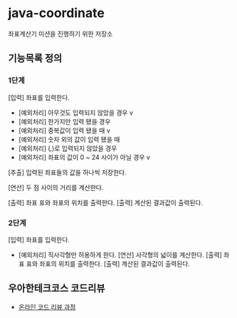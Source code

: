 # java-coordinate
좌표계산기 미션을 진행하기 위한 저장소

## 기능목록 정의
### 1단계
[입력] 좌표를 입력한다.
 - [예외처리] 아무것도 입력되지 않았을 경우 v
 - [예외처리] 한가지만 입력 됐을 경우
 - [예외처리] 중복값이 입력 됐을 때 v
 - [예외처리] 숫자 외의 값이 입력 됐을 때
 - [예외처리] (,)로 입력되지 않았을 경우
 - [예외처리] 좌표의 값이 0 ~ 24 사이가 아닐 경우 v
 
[추출] 입력된 좌표들의 값을 하나씩 저장한다.
 
[연산] 두 점 사이의 거리를 계산한다.
 
[출력] 좌표 표와 좌표의 위치를 출력한다.
[출력] 계산된 결과값이 출력된다.

### 2단계
[입력] 좌표를 입력한다.
 - [예외처리] 직사각형만 허용하게 한다.
[연산] 사각형의 넓이를 계산한다.
[출력] 좌표 표와 좌표의 위치를 출력한다.
[출력] 계산된 결과값이 출력된다.

 
 


## 우아한테크코스 코드리뷰
* [온라인 코드 리뷰 과정](https://github.com/woowacourse/woowacourse-docs/blob/master/maincourse/README.md)

